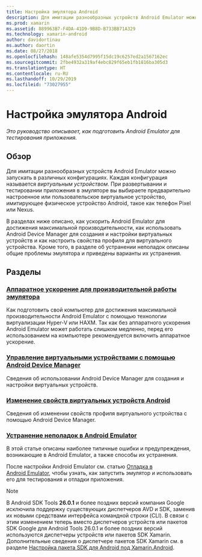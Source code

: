 ```yaml
---
title: Настройка эмулятора Android
description: Для имитации разнообразных устройств Android Emulator можно запускать в различных конфигурациях. Это руководство описывает, как подготовить Android Emulator для тестирования приложения.
ms.prod: xamarin
ms.assetid: 889963B7-F4DA-41D9-9B8D-B733BB71A329
ms.technology: xamarin-android
author: davidortinau
ms.author: daortin
ms.date: 08/27/2018
ms.openlocfilehash: 148afe5354d7995f15dc19c6257ed2a1567162ec
ms.sourcegitcommit: 2fbe4932a319af4ebc829f65eb1fb1816ba305d3
ms.translationtype: HT
ms.contentlocale: ru-RU
ms.lasthandoff: 10/29/2019
ms.locfileid: "73027955"
---
```

# <a name="android-emulator-setup"></a>Настройка эмулятора Android

_Это руководство описывает, как подготовить Android Emulator для тестирования приложения._

## <a name="overview"></a>Обзор

Для имитации разнообразных устройств Android Emulator можно запускать в различных конфигурациях. Каждая конфигурация называется _виртуальным устройством_. При развертывании и тестировании приложения в эмуляторе вы выбираете предварительно настроенное или пользовательское виртуальное устройство, имитирующее физическое устройство Android, такое как телефон Pixel или Nexus.

В разделах ниже описано, как ускорить Android Emulator для достижения максимальной производительности, как использовать Android Device Manager для создания и настройки виртуальных устройств и как настроить свойства профиля для виртуального устройства. Кроме того, в разделе об устранении неполадок описаны общие проблемы эмулятора и приведены варианты их устранения.

## <a name="sections"></a>Разделы

### <a name="hardware-acceleration-for-emulator-performanceandroidget-startedinstallationandroid-emulatorhardware-accelerationmd"></a>[Аппаратное ускорение для производительной работы эмулятора](~/android/get-started/installation/android-emulator/hardware-acceleration.md)

Как подготовить свой компьютер для достижения максимальной производительности Android Emulator с помощью технологии виртуализации Hyper-V или HAXM. Так как без аппаратного ускорения Android Emulator может работать слишком медленно, перед его использованием на компьютере рекомендуется включить аппаратное ускорение.

### <a name="managing-virtual-devices-with-the-android-device-managerandroidget-startedinstallationandroid-emulatordevice-managermd"></a>[Управление виртуальными устройствами с помощью Android Device Manager](~/android/get-started/installation/android-emulator/device-manager.md)

Сведения об использовании Android Device Manager для создания и настройки виртуальных устройств.

### <a name="editing-android-virtual-device-propertiesandroidget-startedinstallationandroid-emulatordevice-propertiesmd"></a>[Изменение свойств виртуальных устройств Android](~/android/get-started/installation/android-emulator/device-properties.md)

Сведения об изменении свойств профиля виртуального устройства с помощью Android Device Manager.

### <a name="android-emulator-troubleshootingandroidget-startedinstallationandroid-emulatortroubleshootingmd"></a>[Устранение неполадок в Android Emulator](~/android/get-started/installation/android-emulator/troubleshooting.md)

В этой статье описаны наиболее типичные ошибки и предупреждения, возникающие в Android Emulator, а также способы их устранения.

После настройки Android Emulator см. статью [Отладка в Android Emulator](~/android/deploy-test/debugging/debug-on-emulator.md), чтобы узнать, как запустить эмулятор и использовать его для тестирования и отладки приложения.

> [!NOTE]
> В Android SDK Tools **26.0.1** и более поздних версий компания Google исключила поддержку существующих диспетчеров AVD и SDK, заменив их новыми средствами интерфейса командной строки (CLI). В связи с этим изменением теперь вместо диспетчеров устройств или пакетов SDK Google для Android Tools 26.0.1 и более поздних версий используются диспетчеры устройств или пакетов SDK Xamarin. Дополнительные сведения о диспетчере пакетов SDK Xamarin см. в разделе [Настройка пакета SDK для Android под Xamarin.Android](~/android/get-started/installation/android-sdk.md).
